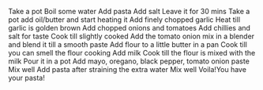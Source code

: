 Take a pot 
Boil some water
Add pasta
Add salt
Leave it for 30 mins
Take a pot add oil/butter and start heating it
Add finely chopped garlic
Heat till garlic is golden brown
Add chopped onions and tomatoes
Add chillies and salt for taste
Cook till slightly cooked
Add the tomato onion mix in a blender and blend it till a smooth paste
Add flour to a little butter in a pan
Cook till you can smell the flour cooking
Add milk
Cook till the flour is mixed with the milk
Pour it in a pot
Add mayo, oregano, black pepper, tomato onion paste
Mix well
Add pasta after straining the extra water
Mix well
Voila!You have your pasta!